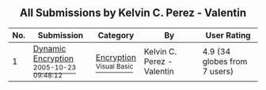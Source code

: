 ﻿<div align="center">

## All Submissions by Kelvin C\. Perez \- Valentin

</div>

No.  | Submission | Category | By   | User Rating
---- | ---------- | -------- | ---- | -----------
1 | [Dynamic Encryption<br /><sup>2005-10-23 09:48:12</sup>](https://github.com/Planet-Source-Code/kelvin-c-perez-valentin-dynamic-encryption__1-62999) | [Encryption<br /><sup>Visual Basic</sup>](../ByCategory/encryption__1-48.md) | Kelvin C\. Perez \- Valentin | 4.9 (34 globes from 7 users)
